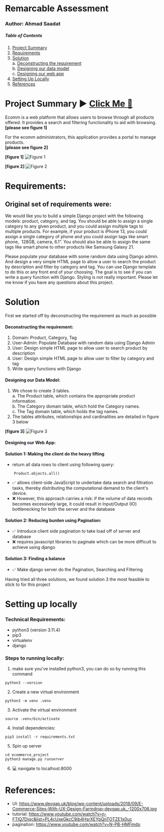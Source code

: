 # Remarcable Assessment
### Author: Ahmad Saadat

##### Table of Contents
1. [Project Summary](#project-summary-▶️-click-me-🔗)
2. [Requirements](#requirements)
3. [Solution](#solution)<br>
    a. [Deconstructing the requirement](#deconstruction) <br>
    b. [Designing our data model](#designing-our-data-model) <br>
    c. [Designing our web app](#designing-our-web-app)
4. [Setting Up Locally](#setting-up-locally)
5. [References](#references)

# Project Summary ▶️ [Click Me :link: ](http://54.166.78.71:8000/)

Ecomm is a web platform that allows users to browse through all products offered. 
It provides a search and filtering functionality to aid with browsing. <br>
**[please see figure 1]**

For the ecomm administrators, this application provides a portal to manage products.<br> 
**[please see figure 2]**

**[figure 1]**
![Figure 1](https://ecommerce-app-bucket.s3.amazonaws.com/ecommerce-main.png)

**[figure 2]**
![Figure 2](https://ecommerce-app-bucket.s3.amazonaws.com/ecommerce-admin.png)


# Requirements:
## Original set of requirements were:


We would like you to build a simple Django project with the following models: product, category, and tag. You should be able to assign a single category to any given product, and you could assign multiple tags to multiple products. For example, if your product is iPhone 13, you could assign a single category of phone and you could assign tags like smart phone,  128GB, camera, 6.1”. You should also be able to assign the same tags like smart phone to other products like Samsung Galaxy 21.

Please populate your database with some random data using Django admin. And design a very simple HTML page to allow a user to search the product by description and filter by category and tag. You can use Django template to do this or any front end of your choosing. The goal is to see if you can write a query function with Django. Styling is not really important.
Please let me know if you have any questions about this project.

# Solution

First we started off by deconstructing the requirement as much as possible
#### Deconstructing the requirement:
1. Domain: Product, Category, Tag
2. User-Admin: Populate Database with random data using Django Admin
3. User: Design simple HTML page to allow user to search product by description
4. User: Design simple HTML page to allow user to filter by category and tag
5. Write query functions with Django

#### Designing our Data Model:

1. We chose to create 3 tables. <br>
a. The Product table, which contains the appropriate product information.<br>
b. The Category domain table, which hold the Category names. <br>
c. The Tag domain table, which holds the tag names. <br>
2. The tables attributes, relationships and cardinalities are detailed in figure 3 below

**[figure 3]**
![Figure 3](https://ecommerce-app-bucket.s3.amazonaws.com/ERD.png)


#### Designing our Web App:

#### Solution 1: Making the client do the heavy lifting
- return all data rows to client using following query:
```
    Product.objects.all()
```
- ✅ allows client-side JavaScript to undertake data search and filtration tasks, thereby distributing the computational demand to the client's device.
- ❌ However, this approach carries a risk: if the volume of data records becomes excessively large, it could result in Input/Output (IO) bottlenecking for both the server and the database

#### Solution 2: Reducing burden using Pagination:
- ✅ Introduce client side pagination to take load off of server and database
- ❌ requires javascript libraries to paginate which can be more difficult to achieve using django

#### Solution 3: Finding a balance
- ✅ Make django server do the Pagination, Searching and Filtering

Having tried all three solutions, we found solution 3 the most feasible to stick to for this project

# Setting up locally

### Technical Requirements:
- python3 (version 3.11.4)
- pip3
- virtualenv
- django

### Steps to running locally:

1. make sure you've installed python3, you can do so by running this command
```
python3 --version
```
2. Create a new virtual environment
```
python3 -m venv .venv
```
3. Activate the virtual environment
```
source .venv/bin/activate
```
4. Install dependencies:
```
pip3 install -r requirements.txt
```
5. Spin up server
```
cd ecommerce_project
python3 manage.py runserver
```
6. 💻 navigate to localhost:8000

# References:
- UI: https://www.devgap.uk/blog/wp-content/uploads/2018/09/E-Commerce-Sites-With-UX-Design-Farmdrop-devgap.uk_-1200x706.jpg
- tutorial: https://www.youtube.com/watch?v=n-FTlQ7Djqc&list=PL4cUxeGkcC9ib4HsrXEYpQnTOTZE1x0uc
- pagination: https://www.youtube.com/watch?v=N-PB-HMFmdo